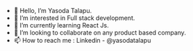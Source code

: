 - 👋 Hello, I’m Yasoda Talapu.
- 👀 I’m interested in Full stack development.
- 🌱 I’m currently learning React Js.
- 💞️ I’m looking to collaborate on any product based company.
- 📫 How to reach me : Linkedin - @yasodatalapu
